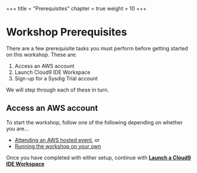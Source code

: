 +++
title = "Prerequisites"
chapter = true
weight = 10
+++

# Workshop Prerequisites

There are a few prerequisite tasks you must perform before getting started on this workshop.  These are:

1. Access an AWS account
2. Launch Cloud9 IDE Workspace
3. Sign-up for a Sysdig Trial account

We will step through each of these in turn.

## Access an AWS account
To start the workshop, follow one of the following depending on whether you are...

* [Attending an AWS hosted event](/10_prerequisites/12_aws_event_setup.html), or
* [Running the workshop on your own](/10_prerequisites/14_aws_setup_your_own.html)

Once you have completed with either setup, continue with [**Launch a Cloud9 IDE Workspace**](/10_prerequisites/16_start_cloud9workspace.html)